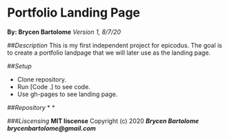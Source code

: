 # Portfolio Landing Page
**By: Brycen Bartolome**
_Version 1, 8/7/20_

##_Description_
This is my first independent project for epicodus. The goal is to create a portfolio landpage that we will later use as the landing page.

##_Setup_
* Clone repository.
* Run [Code .] to see code.
* Use gh-pages to see landing page.

##_Repository_
* 
* 

###_Liscensing_
 **MIT liscense**
Copyright (c) 2020 **_Brycen Bartolome brycenbartolome@gmail.com_**
